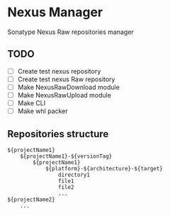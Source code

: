 # Nexus Manager
Sonatype Nexus Raw repositories manager
## TODO
- [ ] Create test nexus repository
- [ ] Create test nexus Raw repository
- [ ] Make NexusRawDownload module
- [ ] Make NexusRawUpload module
- [ ] Make CLI
- [ ] Make whl packer

## Repositories structure
```console
${projectName1}
	${projectName1}-${versionTag}
		${projectName1}
			${platform}-${architecture}-${target}
				directory1
				file1
				file2
				...
${projectName2}
	...
```
